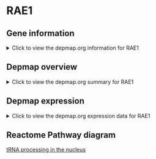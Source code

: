 <h1>RAE1</h1>

<h2>Gene information</h2>
<details>
  <summary>Click to view the depmap.org information for RAE1</summary>
  <iframe src="https://depmap.org/portal/gene/RAE1?tab=about" style="border:none;width:100%;height:800px"></iframe>
</details>

<h2>Depmap overview</h2>
<details>
  <summary>Click to view the depmap.org summary for RAE1</summary>
  <iframe src="https://depmap.org/portal/gene/RAE1?tab=overview" style="border:none;width:100%;height:800px"></iframe>
</details>

<h2>Depmap expression</h2>
<details>
  <summary>Click to view the depmap.org expression data for RAE1</summary>
  <iframe src="https://depmap.org/portal/gene/RAE1?tab=characterization" style="border:none;width:100%;height:800px"></iframe>
</details>



<h2>Reactome Pathway diagram</h2>
<a href="https://reactome.org/PathwayBrowser/#/R-HSA-6784531">tRNA processing in the nucleus</a>



